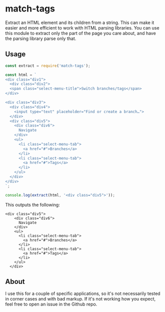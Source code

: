 # match-tags

Extract an HTML element and its children from a string. This can make it easier and more efficient to work with HTML parsing libraries. You can use this module to extract only the part of the page you care about, and have the parsing library parse only that.

## Usage

```js
const extract = require('match-tags');

const html = `
<div class="div1">
  <div class="div2">
  <span class="select-menu-title">Switch branches/tags</span>
</div>

<div class="div3">
  <div class="div4">
    <input type="text" placeholder="Find or create a branch…">
  </div>
  <div class="div5">
    <div class="div6">
      Navigate
    </div>
    <ul>
      <li class="select-menu-tab">
        <a href="#">Branches</a>
      </li>
      <li class="select-menu-tab">
        <a href="#">Tags</a>
      </li>
    </ul>
  </div>
</div>
`;

console.log(extract(html, '<div class="div5">'));
```

This outputs the following:

```
<div class="div5">
    <div class="div6">
      Navigate
    </div>
    <ul>
      <li class="select-menu-tab">
        <a href="#">Branches</a>
      </li>
      <li class="select-menu-tab">
        <a href="#">Tags</a>
      </li>
    </ul>
  </div>
```

## About

I use this for a couple of specific applications, so it's not necessarily tested in corner cases and with bad markup. If it's not working how you expect, feel free to open an issue in the Github repo.
